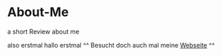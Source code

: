 # About-Me
a short Review about me

also erstmal hallo erstmal ^^
Besucht doch auch mal meine <a href="Üatrickkranig-merchandise.de.tl">Webseite</a> ^^
